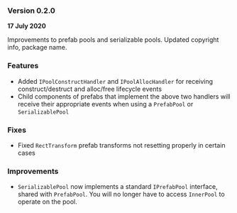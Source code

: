 ### Version 0.2.0
**17 July 2020**

Improvements to prefab pools and serializable pools. Updated copyright info, package name.

### Features
* Added ``IPoolConstructHandler`` and ``IPoolAllocHandler`` for receiving construct/destruct and alloc/free lifecycle events
* Child components of prefabs that implement the above two handlers will receive their appropriate events when using a ``PrefabPool`` or ``SerializablePool``

### Fixes
* Fixed ``RectTransform`` prefab transforms not resetting properly in certain cases

### Improvements
* ``SerializablePool`` now implements a standard ``IPrefabPool`` interface, shared with ``PrefabPool``. You will no longer have to access ``InnerPool`` to operate on the pool.